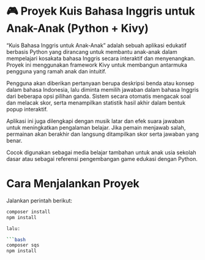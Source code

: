 
# 🎮 Proyek Kuis Bahasa Inggris untuk Anak-Anak (Python + Kivy)
“Kuis Bahasa Inggris untuk Anak-Anak” adalah sebuah aplikasi edukatif berbasis Python yang dirancang untuk membantu anak-anak dalam mempelajari kosakata bahasa Inggris secara interaktif dan menyenangkan. Proyek ini menggunakan framework Kivy untuk membangun antarmuka pengguna yang ramah anak dan intuitif.

Pengguna akan diberikan pertanyaan berupa deskripsi benda atau konsep dalam bahasa Indonesia, lalu diminta memilih jawaban dalam bahasa Inggris dari beberapa opsi pilihan ganda. Sistem secara otomatis mengacak soal dan melacak skor, serta menampilkan statistik hasil akhir dalam bentuk popup interaktif.

Aplikasi ini juga dilengkapi dengan musik latar dan efek suara jawaban untuk meningkatkan pengalaman belajar. Jika pemain menjawab salah, permainan akan berakhir dan langsung ditampilkan skor serta jawaban yang benar.

Cocok digunakan sebagai media belajar tambahan untuk anak usia sekolah dasar atau sebagai referensi pengembangan game edukasi dengan Python.
# Cara Menjalankan Proyek

Jalankan perintah berikut:

```bash
composer install
npm install

lalu:

```bash
composer sqs
npm install
